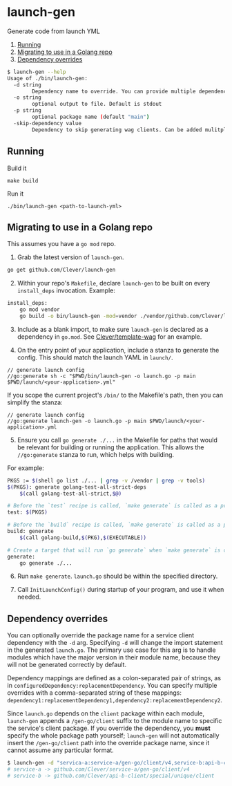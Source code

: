 # launch-gen

Generate code from launch YML

1. [Running](#running)
2. [Migrating to use in a Golang repo](#migrating-to-use-in-a-golang-repo)
3. [Dependency overrides](#dependency-overrides)

```sh
$ launch-gen --help
Usage of ./bin/launch-gen:
  -d string
        Dependency name to override. You can provide multiple dependencies in the format dep1:replacementDep1,dep2:replacementDep2,...
  -o string
        optional output to file. Default is stdout
  -p string
        optional package name (default "main")
  -skip-dependency value
        Dependency to skip generating wag clients. Can be added mulitple times e.g. -skip-dependency a -skip-dependency b
```

## Running

Build it

```
make build
```

Run it

```
./bin/launch-gen <path-to-launch-yml>
```

## Migrating to use in a Golang repo

This assumes you have a `go mod` repo.

1. Grab the latest version of `launch-gen`.

```bash
go get github.com/Clever/launch-gen
```

2. Within your repo's `Makefile`, declare `launch-gen` to be built on every `install_deps` invocation. Example:

```bash
install_deps:
    go mod vendor
    go build -o bin/launch-gen -mod=vendor ./vendor/github.com/Clever/launch-gen
```

3. Include as a blank import, to make sure `launch-gen` is declared as a dependency in `go.mod`. See [Clever/template-wag](https://github.com/Clever/template-wag/blob/2cbdec713ce3787970c25aa6c08a32ceb4c12336/tools/tools.go) for an example.

4. On the entry point of your application, include a stanza to generate the config. This should match the launch YAML in `launch/`.

```golang
// generate launch config
//go:generate sh -c "$PWD/bin/launch-gen -o launch.go -p main $PWD/launch/<your-application>.yml"
```

If you scope the current project's `/bin/` to the Makefile's path, then you can simplify the stanza:

```golang
// generate launch config
//go:generate launch-gen -o launch.go -p main $PWD/launch/<your-application>.yml
```

5. Ensure you call `go generate ./...` in the Makefile for paths that would be relevant for building or running the application. This allows the `//go:generate` stanza to run, which helps with building.

For example:

```bash
PKGS := $(shell go list ./... | grep -v /vendor | grep -v tools)
$(PKGS): generate golang-test-all-strict-deps
	$(call golang-test-all-strict,$@)

# Before the `test` recipe is called, `make generate` is called as a prerequisite.
test: $(PKGS)

# Before the `build` recipe is called, `make generate` is called as a prerequisite.
build: generate
	$(call golang-build,$(PKG),$(EXECUTABLE))

# Create a target that will run `go generate` when `make generate` is called.
generate:
	go generate ./...
```

6. Run `make generate`. `launch.go` should be within the specified directory.

7. Call `InitLaunchConfig()` during startup of your program, and use it when needed.

## Dependency overrides

You can optionally override the package name for a service client dependency with the `-d` arg. Specifying `-d` will change the import statement in the generated `launch.go`. The primary use case for this arg is to handle modules which have the major version in their module name, because they will not be generated correctly by default.

Dependency mappings are defined as a colon-separated pair of strings, as in `configuredDependency:replacementDependency`. You can specify multiple overrides with a comma-separated string of these mappings: `dependency1:replacementDependency1,dependency2:replacementDependency2`.

Since `launch.go` depends on the `client` package within each module, `launch-gen` appends a `/gen-go/client` suffix to the module name to specific the service's client package. If you override the dependency, you **must** specify the whole package path yourself; `launch-gen` will not automatically insert the `/gen-go/client` path into the override package name, since it cannot assume any particular format.

```sh
$ launch-gen -d "servica-a:service-a/gen-go/client/v4,service-b:api-b-client/special/unique/client"
# service-a -> github.com/Clever/service-a/gen-go/client/v4
# service-b -> github.com/Clever/api-b-client/special/unique/client
```
